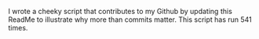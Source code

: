 I wrote a cheeky script that contributes to my Github by updating this ReadMe to illustrate why more than commits matter. This script has run 541 times.